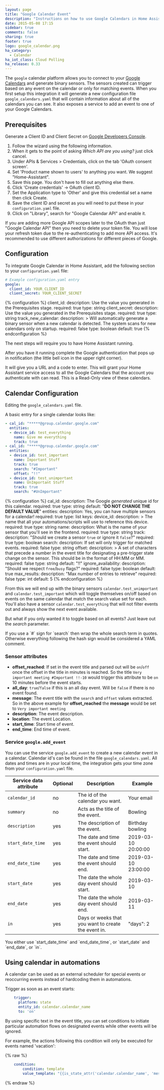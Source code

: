 ```yaml
---
layout: page
title: "Google Calendar Event"
description: "Instructions on how to use Google Calendars in Home Assistant."
date: 2015-05-08 17:15
sidebar: true
comments: false
sharing: true
footer: true
logo: google_calendar.png
ha_category:
  - Calendar
ha_iot_class: Cloud Polling
ha_release: 0.33
---
```


The `google` calendar platform allows you to connect to your
[Google Calendars](https://calendar.google.com) and generate binary sensors.
The sensors created can trigger based on any event on the calendar or only for
matching events. When you first setup this integration it will generate a new
configuration file `google_calendars.yaml` that will contain information about
all of the calendars you can see.
It also exposes a service to add an event to one of your Google Calendars.

## Prerequisites

Generate a Client ID and Client Secret on
[Google Developers Console](https://console.developers.google.com/start/api?id=calendar).

1. Follow the wizard using the following information.
1. When it gets to the point of asking _Which API are you using?_ just click cancel.
1. Under APIs & Services > Credentials, click on the tab 'OAuth consent screen'.
1. Set 'Product name shown to users' to anything you want. We suggest "Home-Assistant".
1. Save this page. You don't have to fill out anything else there.
1. Click 'Create credentials' -> OAuth client ID.
1. Set the Application type to 'Other' and give this credential set a name then click Create.
1. Save the client ID and secret as you will need to put these in your `configuration.yaml` file.
1. Click on "Library", search for "Google Calendar API" and enable it.

If you are adding more Google API scopes later to the OAuth than just "Google Calendar API" then you need to delete your token file. You will lose your refresh token due to the re-authenticating to add more API access. It's recommended to use different authorizations for different pieces of Google.

## Configuration

To integrate Google Calendar in Home Assistant,
add the following section to your `configuration.yaml` file:

```yaml
# Example configuration.yaml entry
google:
  client_id: YOUR_CLIENT_ID
  client_secret: YOUR_CLIENT_SECRET
```

{% configuration %}
client_id:
  description: Use the value you generated in the Prerequisites stage.
  required: true
  type: string
client_secret:
  description: Use the value you generated in the Prerequisites stage.
  required: true
  type: string
track_new_calendar:
  description: >
    Will automatically generate a binary sensor when a new calendar
    is detected. The system scans for new calendars only on startup.
  required: false
  type: boolean
  default: true
{% endconfiguration %}

The next steps will require you to have Home Assistant running.

After you have it running complete the Google authentication that pops up in notification (the little bell icon in the upper right corner).

It will give you a URL and a code to enter. This will grant your Home Assistant
service access to all the Google Calendars that the account you
authenticate with can read. This is a Read-Only view of these calendars.

## Calendar Configuration

Editing the `google_calendars.yaml` file.

A basic entry for a single calendar looks like:

```yaml
- cal_id: "*****@group.calendar.google.com"
  entities:
  - device_id: test_everything
    name: Give me everything
    track: true
- cal_id: "*****@group.calendar.google.com"
  entities:
  - device_id: test_important
    name: Important Stuff
    track: true
    search: "#Important"
    offset: "!!"
  - device_id: test_unimportant
    name: UnImportant Stuff
    track: true
    search: "#UnImportant"
```

{% configuration %}
cal_id:
  description: The Google *generated* unique id for this calendar.
  required: true
  type: string
  default: "**DO NOT CHANGE THE DEFAULT VALUE**"
entities:
  description: Yes, you can have multiple sensors for a calendar!
  required: true
  type: list
  keys:
    device_id:
      description: >
        The name that all your automations/scripts
        will use to reference this device.
      required: true
      type: string
    name:
      description: What is the name of your sensor that you'll see in the frontend.
      required: true
      type: string
    track:
      description: "Should we create a sensor `true` or ignore it `false`?"
      required: true
      type: boolean
    search:
      description: If set will only trigger for matched events.
      required: false
      type: string
    offset:
      description: >
        A set of characters that precede a number in the event title
        for designating a pre-trigger state change on the sensor.
        This should be in the format of HH:MM or MM.
      required: false
      type: string
      default: "!!"
    ignore_availability:
      description: "Should we respect `free`/`busy` flags?"
      required: false
      type: boolean
      default: true
    max_results:
      description: "Max number of entries to retrieve"
      required: false
      type: int
      default: 5
{% endconfiguration %}

From this we will end up with the binary sensors `calendar.test_unimportant` and
`calendar.test_important` which will toggle themselves on/off based on events on
the same calendar that match the search value set for each.
You'll also have a sensor `calendar.test_everything` that will
not filter events out and always show the next event available.

But what if you only wanted it to toggle based on all events?
Just leave out the *search* parameter.

<p class='note warning'>
If you use a `#` sign for `search` then wrap the whole search term in quotes.
Otherwise everything following the hash sign would be considered a YAML comment.
</p>

### Sensor attributes

 - **offset_reached**: If set in the event title and parsed out will be `on`/`off` once the offset in the title in minutes is reached. So the title `Very important meeting #Important !!-10` would trigger this attribute to be `on` 10 minutes before the event starts.
 - **all_day**: `true`/`false` if this is an all day event. Will be `false` if there is no event found.
 - **message**: The event title with the `search` and `offset` values extracted. So in the above example for **offset_reached** the **message** would be set to `Very important meeting`
 - **description**: The event description.
 - **location**: The event Location.
 - **start_time**: Start time of event.
 - **end_time**: End time of event.

### Service `google.add_event`

You can use the service `google.add_event` to create a new calendar event in a calendar. Calendar id's can be found in the file `google_calendars.yaml`. All dates and times are in your local time, the integration gets your time zone from your `configuration.yaml` file.

| Service data attribute | Optional | Description | Example |
| ---------------------- | -------- | ----------- | --------|
| `calendar_id` | no | The id of the calendar you want. |	Your email
| `summary` | no | Acts as the title of the event. | Bowling
| `description` | yes | The description of the event. | Birthday bowling
| `start_date_time` | yes | The date and time the event should start. | 2019-03-10 20:00:00
| `end_date_time` | yes | The date and time the event should end. | 2019-03-10 23:00:00
| `start_date` | yes | The date the whole day event should start. | 2019-03-10
| `end_date` | yes | The date the whole day event should end. | 2019-03-11
| `in` | yes | Days or weeks that you want to create the event in. | "days": 2

<p class='note'>
You either use `start_date_time` and `end_date_time`, or `start_date` and `end_date`, or `in`.
</p>

## Using calendar in automations

A calendar can be used as an external scheduler for special events or reoccurring events instead of hardcoding them in automations.

Trigger as soon as an event starts:

```yaml
    trigger:
      platform: state
      entity_id: calendar.calendar_name
      to: 'on'
```

By using specific text in the event title, you can set conditions to initiate particular automation flows on designated events while other events will be ignored.

For example, the actions following this condition will only be executed for events named 'vacation':

{% raw %}
```yaml
    condition:
        condition: template
        value_template: "{{is_state_attr('calendar.calendar_name', 'message', 'vacation') }}"
```
{% endraw %}
